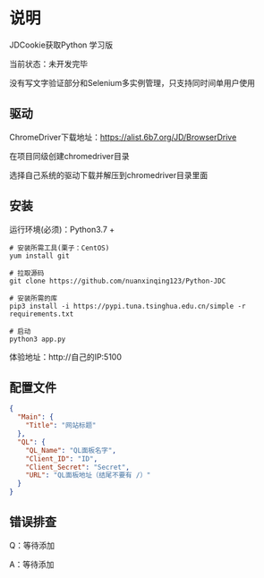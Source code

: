 # 说明
JDCookie获取Python 学习版

当前状态：未开发完毕

没有写文字验证部分和Selenium多实例管理，只支持同时间单用户使用

## 驱动

ChromeDriver下载地址：https://alist.6b7.org/JD/BrowserDrive

在项目同级创建chromedriver目录

选择自己系统的驱动下载并解压到chromedriver目录里面

## 安装
运行环境(必须)：Python3.7 +

```text
# 安装所需工具(栗子：CentOS)
yum install git

# 拉取源码
git clone https://github.com/nuanxinqing123/Python-JDC

# 安装所需的库
pip3 install -i https://pypi.tuna.tsinghua.edu.cn/simple -r requirements.txt

# 启动
python3 app.py
```

体验地址：http://自己的IP:5100

## 配置文件
```json
{
  "Main": {
    "Title": "网站标题"
  },
  "QL": {
    "QL_Name": "QL面板名字",
    "Client_ID": "ID",
    "Client_Secret": "Secret",
    "URL": "QL面板地址（结尾不要有 /）"
  }
}
```

## 错误排查

Q：等待添加

A：等待添加
